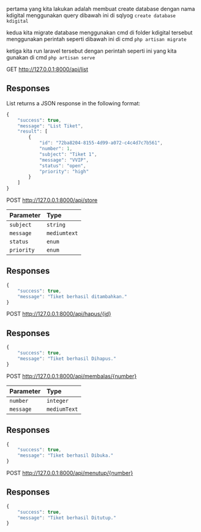 pertama yang kita lakukan adalah membuat create database dengan nama kdigital menggunakan query dibawah ini di sqlyog
`create database kdigital`

kedua kita migrate database menggunakan cmd di folder kdigital tersebut menggunakan perintah seperti dibawah ini di cmd
`php artisan migrate`

ketiga kita run laravel tersebut dengan perintah seperti ini yang kita gunakan di cmd
`php artisan serve`


GET http://127.0.0.1:8000/api/list

## Responses

List returns a JSON response in the following format:

```javascript
{
    "success": true,
    "message": "List Tiket",
    "result": [
        {
            "id": "72ba8204-8155-4d99-a072-c4c4d7c7b561",
            "number": 1,
            "subject": "Tiket 1",
            "message": "VVIP",
            "status": "open",
            "priority": "high"
        }
    ]
}
```


POST http://127.0.0.1:8000/api/store

| Parameter | Type | 
| :--- | :--- | 
| `subject` | `string` |
| `message` | `mediumtext` |
| `status` | `enum` |
| `priority` | `enum` |

## Responses
```javascript
{
    "success": true,
    "message": "Tiket berhasil ditambahkan."
}
```


POST http://127.0.0.1:8000/api/hapus/{id}

## Responses
```javascript
{
    "success": true,
    "message": "Tiket berhasil Dihapus."
}
```

POST http://127.0.0.1:8000/api/membalas/{number}

| Parameter | Type | 
| :--- | :--- | 
| `number` | `integer` |
| `message` | `mediumText` |

## Responses
```javascript
{
    "success": true,
    "message": "Tiket berhasil Dibuka."
}
```


POST http://127.0.0.1:8000/api/menutup/{number}

## Responses
```javascript
{
    "success": true,
    "message": "Tiket berhasil Ditutup."
}
```

